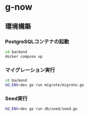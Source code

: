 # g-now

## 環境構築

### PostgreSQLコンテナの起動

```sh
cd backend
docker compose up
```

### マイグレーション実行

```sh
cd backend
GO_ENV=dev go run migrate/migrate.go
```

### Seed実行

```sh
GO_ENV=dev go run db/seed/seed.go
```
